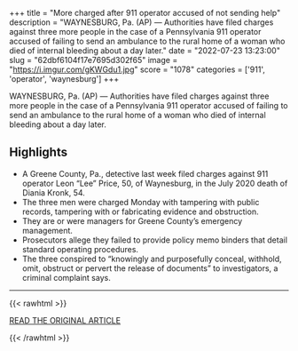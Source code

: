 +++
title = "More charged after 911 operator accused of not sending help"
description = "WAYNESBURG, Pa. (AP) — Authorities have filed charges against three more people in the case of a Pennsylvania 911 operator accused of failing to send an ambulance  to the rural home of a woman who died of internal bleeding about a day later."
date = "2022-07-23 13:23:00"
slug = "62dbf6104f17e7695d302f65"
image = "https://i.imgur.com/gKWGdu1.jpg"
score = "1078"
categories = ['911', 'operator', 'waynesburg']
+++

WAYNESBURG, Pa. (AP) — Authorities have filed charges against three more people in the case of a Pennsylvania 911 operator accused of failing to send an ambulance  to the rural home of a woman who died of internal bleeding about a day later.

## Highlights

- A Greene County, Pa., detective last week filed charges against 911 operator Leon “Lee” Price, 50, of Waynesburg, in the July 2020 death of Diania Kronk, 54.
- The three men were charged Monday with tampering with public records, tampering with or fabricating evidence and obstruction.
- They are or were managers for Greene County’s emergency management.
- Prosecutors allege they failed to provide policy memo binders that detail standard operating procedures.
- The three conspired to “knowingly and purposefully conceal, withhold, omit, obstruct or pervert the release of documents” to investigators, a criminal complaint says.

---

{{< rawhtml >}}
  <p class="article-category">
    <a target="_blank" href="https://apnews.com/article/pennsylvania-b0b0935afab59040a9a4c33c461bd001">READ THE ORIGINAL ARTICLE</a>
  </p>
{{< /rawhtml >}}
